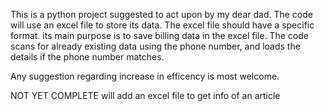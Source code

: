 This is a python project suggested to act upon by my dear dad.
The code will use an excel file to store its data.
The excel file should have a specific format.
its main purpose is to save billing data in the excel file.
The code scans for already existing data using the phone number, and loads the details if the phone number matches.


Any suggestion regarding increase in efficency is most welcome.

NOT YET COMPLETE
will add an excel file to get info of an article
